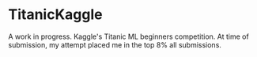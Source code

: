 # TitanicKaggle
A work in progress. Kaggle's Titanic ML beginners competition. At time of submission, my attempt placed me in the top 8% all submissions. 
